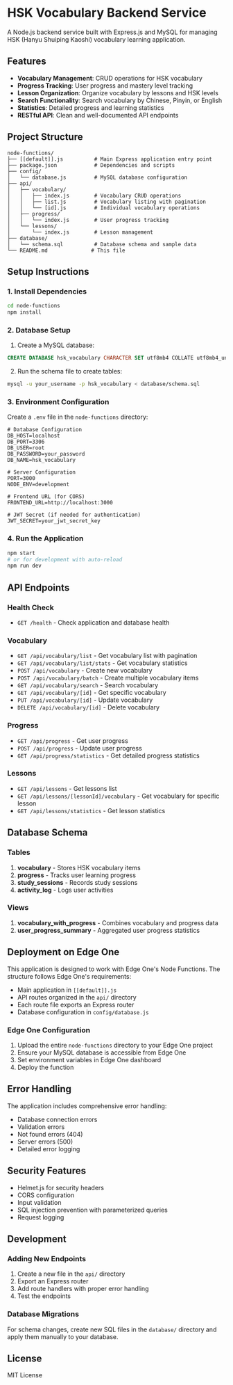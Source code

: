# HSK Vocabulary Backend Service

A Node.js backend service built with Express.js and MySQL for managing HSK (Hanyu Shuiping Kaoshi) vocabulary learning application.

## Features

- **Vocabulary Management**: CRUD operations for HSK vocabulary
- **Progress Tracking**: User progress and mastery level tracking
- **Lesson Organization**: Organize vocabulary by lessons and HSK levels
- **Search Functionality**: Search vocabulary by Chinese, Pinyin, or English
- **Statistics**: Detailed progress and learning statistics
- **RESTful API**: Clean and well-documented API endpoints

## Project Structure

```
node-functions/
├── [[default]].js          # Main Express application entry point
├── package.json            # Dependencies and scripts
├── config/
│   └── database.js         # MySQL database configuration
├── api/
│   ├── vocabulary/
│   │   ├── index.js        # Vocabulary CRUD operations
│   │   ├── list.js         # Vocabulary listing with pagination
│   │   └── [id].js         # Individual vocabulary operations
│   ├── progress/
│   │   └── index.js        # User progress tracking
│   └── lessons/
│       └── index.js        # Lesson management
├── database/
│   └── schema.sql          # Database schema and sample data
└── README.md              # This file
```

## Setup Instructions

### 1. Install Dependencies

```bash
cd node-functions
npm install
```

### 2. Database Setup

1. Create a MySQL database:

```sql
CREATE DATABASE hsk_vocabulary CHARACTER SET utf8mb4 COLLATE utf8mb4_unicode_ci;
```

2. Run the schema file to create tables:

```bash
mysql -u your_username -p hsk_vocabulary < database/schema.sql
```

### 3. Environment Configuration

Create a `.env` file in the `node-functions` directory:

```env
# Database Configuration
DB_HOST=localhost
DB_PORT=3306
DB_USER=root
DB_PASSWORD=your_password
DB_NAME=hsk_vocabulary

# Server Configuration
PORT=3000
NODE_ENV=development

# Frontend URL (for CORS)
FRONTEND_URL=http://localhost:3000

# JWT Secret (if needed for authentication)
JWT_SECRET=your_jwt_secret_key
```

### 4. Run the Application

```bash
npm start
# or for development with auto-reload
npm run dev
```

## API Endpoints

### Health Check

- `GET /health` - Check application and database health

### Vocabulary

- `GET /api/vocabulary/list` - Get vocabulary list with pagination
- `GET /api/vocabulary/list/stats` - Get vocabulary statistics
- `POST /api/vocabulary` - Create new vocabulary
- `POST /api/vocabulary/batch` - Create multiple vocabulary items
- `GET /api/vocabulary/search` - Search vocabulary
- `GET /api/vocabulary/[id]` - Get specific vocabulary
- `PUT /api/vocabulary/[id]` - Update vocabulary
- `DELETE /api/vocabulary/[id]` - Delete vocabulary

### Progress

- `GET /api/progress` - Get user progress
- `POST /api/progress` - Update user progress
- `GET /api/progress/statistics` - Get detailed progress statistics

### Lessons

- `GET /api/lessons` - Get lessons list
- `GET /api/lessons/[lessonId]/vocabulary` - Get vocabulary for specific lesson
- `GET /api/lessons/statistics` - Get lesson statistics

## Database Schema

### Tables

1. **vocabulary** - Stores HSK vocabulary items
2. **progress** - Tracks user learning progress
3. **study_sessions** - Records study sessions
4. **activity_log** - Logs user activities

### Views

1. **vocabulary_with_progress** - Combines vocabulary and progress data
2. **user_progress_summary** - Aggregated user progress statistics

## Deployment on Edge One

This application is designed to work with Edge One's Node Functions. The structure follows Edge One's requirements:

- Main application in `[[default]].js`
- API routes organized in the `api/` directory
- Each route file exports an Express router
- Database configuration in `config/database.js`

### Edge One Configuration

1. Upload the entire `node-functions` directory to your Edge One project
2. Ensure your MySQL database is accessible from Edge One
3. Set environment variables in Edge One dashboard
4. Deploy the function

## Error Handling

The application includes comprehensive error handling:

- Database connection errors
- Validation errors
- Not found errors (404)
- Server errors (500)
- Detailed error logging

## Security Features

- Helmet.js for security headers
- CORS configuration
- Input validation
- SQL injection prevention with parameterized queries
- Request logging

## Development

### Adding New Endpoints

1. Create a new file in the `api/` directory
2. Export an Express router
3. Add route handlers with proper error handling
4. Test the endpoints

### Database Migrations

For schema changes, create new SQL files in the `database/` directory and apply them manually to your database.

## License

MIT License
